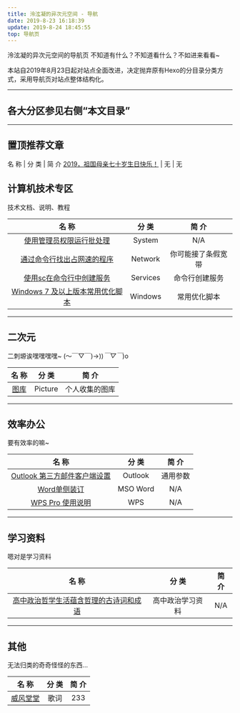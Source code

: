 ```yaml
---
title: 泠泫凝的异次元空间 - 导航
date: 2019-8-23 16:18:39
update: 2019-8-24 18:45:55
top: 导航页
---
```


泠泫凝的异次元空间的导航页
不知道有什么？不知道看什么？不如进来看看~

<!-- more -->

本站自2019年8月23日起对站点全面改进，决定抛弃原有Hexo的分目录分类方式，采用导航页对站点整体结构化。

---
## 各大分区参见右侧“本文目录”

---
## 置顶推荐文章

名 称 | 分 类 | 简 介
[2019，祖国母亲七十岁生日快乐！](https://arlxn.xyz/2019zgnb.html) | 无 | 无

## 计算机技术专区

技术文档、说明、教程

  名 称                                                        |   分 类   |   简 介
:------------------------------------------------------------: | :-------: | :-------:  
[使用管理员权限运行批处理](https://arlxn.xyz/adminrunbat.html) | System    | N/A
[通过命令行找出占网速的程序](https://arlxn.xyz//netsq.html)    | Network   | 你可能接了条假宽带
[使用sc在命令行中创建服务](https://arlxn.xyz//sc.html )        | Services  | 命令行创建服务
[Windows 7 及以上版本常用优化脚本](https://arlxn.xyz/winuh.html) | Windows | 常用优化脚本

---
## 二次元

二刺塬诶嘿嘿嘿嘿~ (～￣▽￣)→))*￣▽￣*)o

  名 称   |   分 类   |   简 介
:-------: | :-------: | :-------: 
[图库](https://arlxn.xyz//Gallery.html) | Picture | 个人收集的图库

---
## 效率办公

要有效率的嘛~

  名 称   |   分 类   |   简 介
:-------: | :-------: | :-------: 
[Outlook 第三方邮件客户端设置](https://arlxn.xyzoutlookmailconfig.html/) | Outlook | 通用参数
[Word单侧装订](https://arlxn.xyz/WordBookPrint.html ) | MSO Word | N/A
[WPS Pro 使用说明](https://arlxn.xyz/WPSPro.html) | WPS | N/A

---
## 学习资料

嗯对是学习资料

  名 称   |   分 类   |   简 介
:-------: | :-------: | :-------: 
[高中政治哲学生活蕴含哲理的古诗词和成语](https://arlxn.xyz/PoliticIdioms.html) | 高中政治学习资料 | N/A

---
## 其他

无法归类的奇奇怪怪的东西...

  名 称   |   分 类   |   简 介
:-------: | :-------: | :-------: 
[威风堂堂](https://arlxn.xyz/ifuudoudou.html) | 歌词 | 233